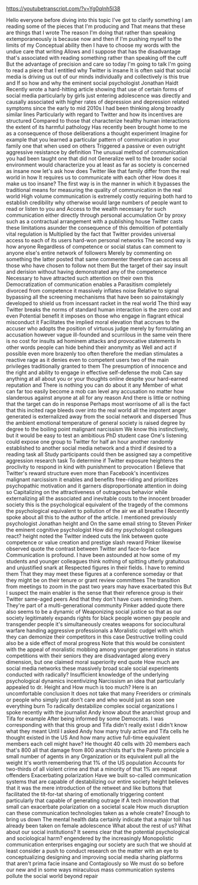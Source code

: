 https://youtubetranscript.com/?v=Yg0qlnh5I38

 Hello everyone before diving into this topic I've got to clarify something I am reading some of the pieces that I'm producing and That means that these are things that I wrote The reason I'm doing that rather than speaking extemporaneously is because now and then if I'm pushing myself to the limits of my Conceptual ability then I have to choose my words with the undue care that writing Allows and I suppose that has the disadvantage that's associated with reading something rather than speaking off the cuff But the advantage of precision and care so today I'm going to talk I'm going to read a piece that I entitled why Twitter is insane It is often said that social media is driving us out of our minds individually and collectively is this true and If so how and why the eminent social psychologist Jonathan Haidt Recently wrote a hard-hitting article showing that use of certain forms of social media particularly by girls just entering adolescence was directly and causally associated with higher rates of depression and depression related symptoms since the early to mid 2010s I had been thinking along broadly similar lines Particularly with regard to Twitter and how its incentives are structured Compared to those that characterize healthy human interactions the extent of its harmful pathology Has recently been brought home to me as a consequence of those deliberations a thought experiment Imagine for example that you learned a particular pattern of communication in your family one that when used on others Triggered a passive or even outright aggressive resistance by definition The unusual method of communication you had been taught one that did not Generalize well to the broader social environment would characterize you at least as far as society is concerned as insane now let's ask how does Twitter like that family differ from the real world in how It requires us to communicate with each other How does it make us too insane? The first way is in the manner in which it bypasses the traditional means for measuring the quality of communication in the real world High volume communication is extremely costly requiring both hard to establish credibility why otherwise would large numbers of people want to read or listen to you and Access to the wealth necessary for such communication either directly through personal accumulation Or by proxy such as a contractual arrangement with a publishing house Twitter casts these limitations asunder the consequence of this demolition of potentially vital regulation is Multiplied by the fact that Twitter provides universal access to each of its users hard-won personal networks The second way is how anyone Regardless of competence or social status can comment to anyone else's entire network of followers Merely by commenting on something the latter posted that same commenter therefore can access all those who have chosen to follow not them But the target of their say insult and derision without having demonstrated any of the competence Necessary to have attracted such attention on their own this Democratization of communication enables a Parasitism completely divorced from competence it massively inflates noise Relative to signal bypassing all the screening mechanisms that have been so painstakingly developed to shield us from incessant racket in the real world The third way Twitter breaks the norms of standard human interaction is the zero cost and even Potential benefit it imposes on those who engage in flagrant ethical misconduct it Facilitates the implied moral elevation that accrues to the accuser who adopts the position of virtuous judge merely by formulating an accusation however vague ill-founded and scurrilous in the same vein there is no cost for insults ad hominem attacks and provocative statements In other words people can hide behind their anonymity as Well and act if possible even more brazenly too often therefore the median stimulates a reactive rage as it denies even to competent users two of the main privileges traditionally granted to them The presumption of innocence and the right and ability to engage in effective self-defense the mob Can say anything at all about you or your thoughts online despite your hard-earned reputation and There is nothing you can do about it any Member of what can far too easily become a mob can level any accusation no matter how slanderous against anyone at all for any reason And there is little or nothing that the target can do in response Perhaps most worrisome of all is the fact that this incited rage bleeds over into the real world all the impotent anger generated is externalized away from the social network and dispersed Thus the ambient emotional temperature of general society is raised degree by degree to the boiling point malignant narcissism We know this instinctively, but it would be easy to test an ambitious PhD student case One's listening could expose one group to Twitter for half an hour another randomly established to another social media network and a third if desired to a reading task all Study participants could then be assigned say a competitive aggression research task To determine if Twitter exposure heightens the proclivity to respond in kind with punishment to provocation I Believe that Twitter's reward structure even more than Facebook's incentivizes malignant narcissism it enables and benefits free-riding and prioritizes psychopathic motivation and it garners disproportionate attention in doing so Capitalizing on the attractiveness of outrageous behavior while externalizing all the associated and inevitable costs to the innocent broader society this is the psychological equivalent of the tragedy of the commons the psychological equivalent to pollution of the air we all breathe I Recently spoke about all this to the author of the article. I mentioned previously psychologist Jonathan height and On the same email string to Steven Pinker the eminent cognitive psychologist How did my psychologist colleagues react? height noted the Twitter indeed cuts the link between quote competence or value creation and prestige slash reward Pinker likewise observed quote the contrast between Twitter and face-to-face Communication is profound. I have been astounded at how some of my students and younger colleagues think nothing of spitting utterly gratuitous and unjustified snark at Respected figures in their fields. I have to remind them That they may meet these figures at a conference someday or that they might be on their tenure or grant review committees The transition from meetings to zoom in the past two years may have exacerbated this But I suspect the main enabler is the sense that their reference group is their Twitter same-aged peers And that they don't have cues reminding them. They're part of a multi-generational community Pinker added quote there also seems to be a dynamic of Weaponizing social justice so that as our society legitimately expands rights for black people women gay people and transgender people it's simultaneously creates weapons for sociocultural warfare handing aggressive professionals a Moralistic cudgel with which they can demonize their competitors in this case Destructive trolling could also be a side effect of moral progress Note that this would be consistent with the appeal of moralistic mobbing among younger generations in status competitions with their seniors they are disadvantaged along every dimension, but one claimed moral superiority end quote How much are social media networks these massively broad scale social experiments conducted with radically? Insufficient knowledge of the underlying psychological dynamics incentivizing Narcissism an idea that particularly appealed to dr. Height and How much is too much? Here is an uncomfortable conclusion It does not take that many Freeriders or criminals or people who simply just don't care and who would just as soon see everything burn To radically destabilize complex social organizations I spoke recently with the journalist Andy know about the anarchist group and Tifa for example After being informed by some Democrats. I was corresponding with that this group and Tifa didn't really exist I didn't know what they meant Until I asked Andy how many truly active and Tifa cells he thought existed in the US And how many active full-time equivalent members each cell might have? He thought 40 cells with 20 members each that's 800 all that damage from 800 anarchists that's the Pareto principle a small number of agents in any Organization or its equivalent pull all the weight It's worth remembering that 1% of the US population Accounts for two-thirds of all violent crime and that a minority of that 1% are repeat offenders Exacerbating polarization Have we built so-called communication systems that are capable of destabilizing our entire society height believes that it was the mere introduction of the retweet and like buttons that facilitated the tit-for-tat sharing of emotionally triggering content particularly that capable of generating outrage if A tech innovation that small can exacerbate polarization on a societal scale How much disruption can these communication technologies taken as a whole create? Enough to bring us down The mental health data certainly indicate that a major toll has already been taken on female adolescence What about the rest of us? What about our social institutions? It seems clear that the potential psychological and sociological harm? engendered by the increasingly Monopolistic communication enterprises engaging our society are such that we should at least consider a push to conduct research on the matter with an eye to conceptualizing designing and improving social media sharing platforms that aren't prima facie insane and Contagiously so We must do so before our new and in some ways miraculous mass communication systems pollute the social world beyond repair